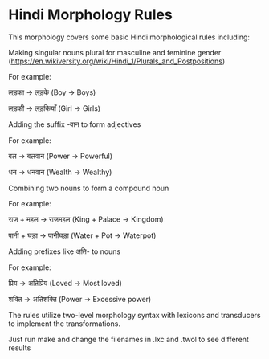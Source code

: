 <h1>Hindi Morphology Rules</h1>

This morphology covers some basic Hindi morphological rules including:

Making singular nouns plural for masculine and feminine gender (https://en.wikiversity.org/wiki/Hindi_1/Plurals_and_Postpositions)

For example:

लड़का -> लड़के (Boy -> Boys)

लड़की -> लड़कियाँ (Girl -> Girls)

Adding the suffix -वान to form adjectives

For example:

बल -> बलवान (Power -> Powerful)

धन -> धनवान (Wealth -> Wealthy)

Combining two nouns to form a compound noun

For example:

राज + महल -> राजमहल (King + Palace -> Kingdom)

पानी + घड़ा -> पानीघड़ा (Water + Pot -> Waterpot)

Adding prefixes like अति- to nouns

For example:

प्रिय -> अतिप्रिय (Loved -> Most loved)

शक्ति -> अतिशक्ति (Power -> Excessive power)

The rules utilize two-level morphology syntax with lexicons and transducers to implement the transformations. 

Just run make and change the filenames in .lxc and .twol to see different results

